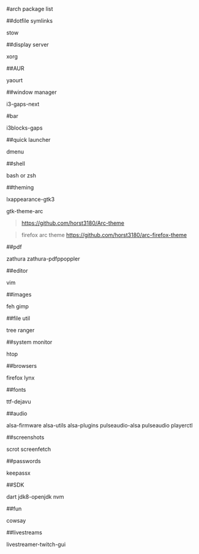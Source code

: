 #arch package list



##dotfile symlinks

stow


##display server

xorg


##AUR

yaourt


##window manager

i3-gaps-next


#bar

i3blocks-gaps


##quick launcher

dmenu


##shell

bash or zsh


##theming

lxappearance-gtk3

gtk-theme-arc
> https://github.com/horst3180/Arc-theme

> firefox arc theme
> https://github.com/horst3180/arc-firefox-theme


##pdf

zathura
zathura-pdfppoppler


##editor

vim


##images

feh
gimp


##file util

tree
ranger


##system monitor

htop


##browsers

firefox
lynx


##fonts

ttf-dejavu


##audio

alsa-firmware
alsa-utils
alsa-plugins
pulseaudio-alsa
pulseaudio
playerctl


##screenshots

scrot
screenfetch


##passwords

keepassx


##SDK

dart
jdk8-openjdk
nvm


##fun

cowsay


##livestreams

livestreamer-twitch-gui



